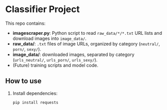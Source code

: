 # Classifier Project

This repo contains:
- **imagescraper.py**: Python script to read `raw_data/*/*.txt` URL lists and download images into `image_data/`.
- **raw_data/**: `.txt` files of image URLs, organized by category (`neutral/`, `porn/`, `sexy/`).
- **image_data/**: downloaded images, separated by category (`urls_neutral/`, `urls_porn/`, `urls_sexy/`).
- (Future) training scripts and model code.

## How to use

1. Install dependencies:  
   ```bash
   pip install requests

